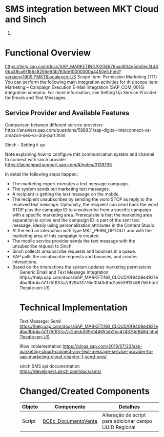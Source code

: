 # SMS integration between MKT Cloud and Sinch
<ol>
  <li> <a [Functional Overview](#functionalOverview) /> </li>
</ol>
  
## <h1 id="functionalOverview">Functional Overview</h1> 
https://help.sap.com/docs/SAP_MARKETING/0204678aad934e5da0ecf4d40ba38ca9/186c8256e63b763de10000000a4450e5.html?version=1909.YMKT&locale=en-US
Scope Item: Permission Marketing (1T1)
You can perform the following main integration activities for this scope item:
Marketing – Campaign Execution E-Mail Integration (SAP_COM_0016) integration scenario. For more information, see Setting Up Service Provider for Emails and Text Messages.

<h2 id="serviceProviders">Service Provider and Available Features</h2>
Comparison between different service providers
https://answers.sap.com/questions/588831/sap-digital-interconnect-vs-amazon-ses-vs-3rd-part.html 


Sinch - Setting it up 

Note explaining how to configure mkt communication system and channel to connect with sinch provider
https://launchpad.support.sap.com/#/notes/3139793

In detail the following steps happen:
<ul>
  <li>The marketing expert executes a text message campaign.
  <li>The system sends out marketing text messages.
  <li>A recipient is getting the text message on the mobile.
  <li>The recipient unsubscribes by sending the word STOP as reply to the received text message. Optionally, the recipient can send back the word STOP plus the campaign ID to unsubscribe from a specific campaign with a specific marketing area. Prerequisite is that the marketing area separation is active and the campaign ID is part of the sent text message, ideally using personalization attributes in the Content Studio.
  <li>At the end an interaction with type MKT_PERM_OPTOUT and with the marketing area of this campaign is created.
  <li>The mobile service provider sends the text message with the unsubscribe request to Sinch.
  <li>Sinch collects unsubscribe requests and bounces in a queue.
  <li>SAP pulls the unsubscribe requests and bounces, and creates interactions.
  <li>Based on the interactions the system updates marketing permissions
<ul>
Generic Email and Text Message Integration
https://help.sap.com/docs/SAP_MARKETING_CLOUD/0f9408e4921e4ba3bb4a7a1f75f837a7/929b31776e0040dfbd1a553913c88756.html?locale=en-US

## <h1 id="technicalImplementation">Technical Implementation</h1> 

Text Message: Send
https://help.sap.com/docs/SAP_MARKETING_CLOUD/0f9408e4921e4ba3bb4a7a1f75f837a7/c2a5ddf39c14465fab2bc474370d848d.html?locale=en-US

Iflow implementation
https://blogs.sap.com/2018/07/23/sap-marketing-cloud-connect-any-text-message-service-provider-to-sap-marketing-cloud-chapter-1-send-sms/

sinch SMS api documentation
https://developers.sinch.com/docs/sms/ 

## <h1 id="componentes">Changed/Created Components</h1> 

| Objeto | Componente | Detalhes |
|---------|-----------|----------|
|Script|[BOEx_DocumentoVenta](github.com/vertracx/SquadSalesService/blob/main/Concha%20y%20Toro/Cloud%20for%20Customer/Melhorias%20Pedidos%20de%20Venda/%5BRN_PV25%5D%20Criar%20campo%20Regional/BOEx_DocumentoVenta.xbo)|Alteração de script para adicionar campo UUID Regional|
